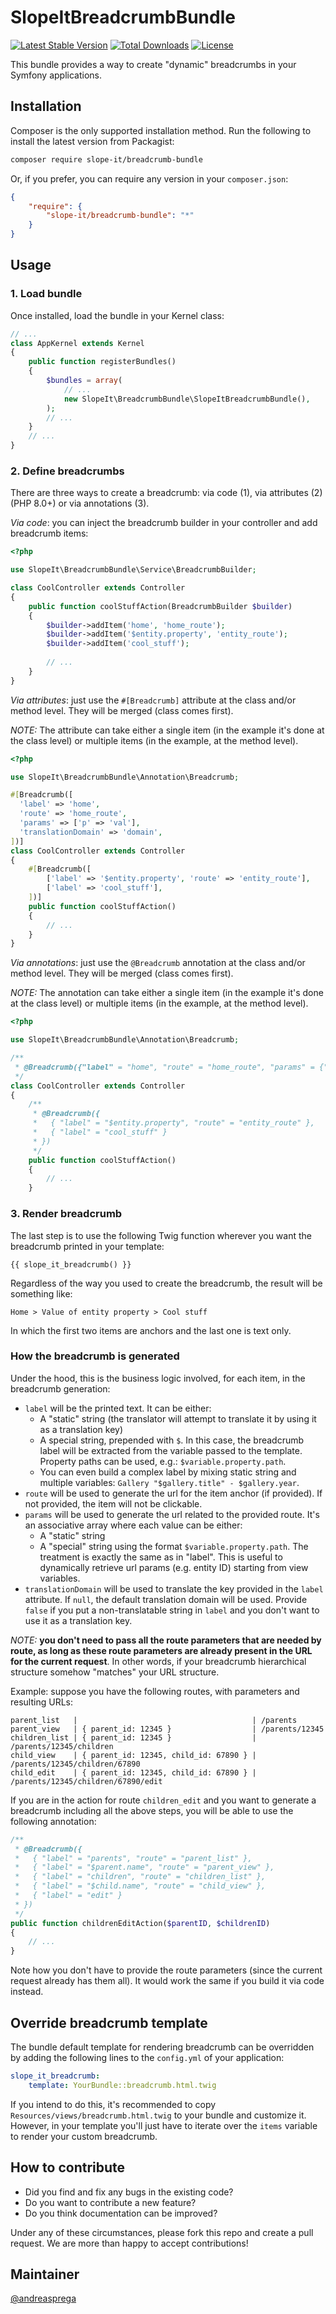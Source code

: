 # SlopeItBreadcrumbBundle

[![Latest Stable Version](https://poser.pugx.org/slope-it/breadcrumb-bundle/v/stable)](https://packagist.org/packages/slope-it/breadcrumb-bundle)
[![Total Downloads](https://poser.pugx.org/slope-it/breadcrumb-bundle/downloads)](https://packagist.org/packages/slope-it/breadcrumb-bundle)
[![License](https://poser.pugx.org/slope-it/breadcrumb-bundle/license)](https://packagist.org/packages/slope-it/breadcrumb-bundle)

This bundle provides a way to create "dynamic" breadcrumbs in your Symfony applications.

## Installation

Composer is the only supported installation method. Run the following to install the latest version from Packagist:

```bash
composer require slope-it/breadcrumb-bundle
```

Or, if you prefer, you can require any version in your `composer.json`:

```json
{
    "require": {
        "slope-it/breadcrumb-bundle": "*"
    }
}
```

## Usage

### 1. Load bundle

Once installed, load the bundle in your Kernel class:

```php
// ...
class AppKernel extends Kernel
{
    public function registerBundles()
    {
        $bundles = array(
            // ...
            new SlopeIt\BreadcrumbBundle\SlopeItBreadcrumbBundle(),
        );
        // ...
    }
    // ...
}
```

### 2. Define breadcrumbs

There are three ways to create a breadcrumb: via code (1), via attributes (2) (PHP 8.0+) or via annotations (3).

*Via code*: you can inject the breadcrumb builder in your controller and add breadcrumb items:

```php
<?php

use SlopeIt\BreadcrumbBundle\Service\BreadcrumbBuilder;

class CoolController extends Controller
{
    public function coolStuffAction(BreadcrumbBuilder $builder)
    {
        $builder->addItem('home', 'home_route');
        $builder->addItem('$entity.property', 'entity_route');
        $builder->addItem('cool_stuff');
    
        // ...
    }
}
```

*Via attributes*: just use the `#[Breadcrumb]` attribute at the class and/or method level. They will be merged (class comes first).

*NOTE:* The attribute can take either a single item (in the example it's done at the class level) or multiple items (in the example, at the method level).

```php
<?php

use SlopeIt\BreadcrumbBundle\Annotation\Breadcrumb;

#[Breadcrumb([
  'label' => 'home',
  'route' => 'home_route',
  'params' => ['p' => 'val'],
  'translationDomain' => 'domain',
])]
class CoolController extends Controller
{
    #[Breadcrumb([
        ['label' => '$entity.property', 'route' => 'entity_route'], 
        ['label' => 'cool_stuff'], 
    ])]
    public function coolStuffAction()
    {
        // ...
    }
}
```

*Via annotations*: just use the `@Breadcrumb` annotation at the class and/or method level. They will be merged (class comes first).

*NOTE:* The annotation can take either a single item (in the example it's done at the class level) or multiple items (in the example, at the method level).

```php
<?php

use SlopeIt\BreadcrumbBundle\Annotation\Breadcrumb;

/**
 * @Breadcrumb({"label" = "home", "route" = "home_route", "params" = {"p" = "val"}, "translationDomain" = "domain" })
 */
class CoolController extends Controller
{
    /**
     * @Breadcrumb({
     *   { "label" = "$entity.property", "route" = "entity_route" },
     *   { "label" = "cool_stuff" }
     * })
     */
    public function coolStuffAction()
    {
        // ...
    }
```

### 3. Render breadcrumb

The last step is to use the following Twig function wherever you want the breadcrumb printed in your template:

```
{{ slope_it_breadcrumb() }}
```

Regardless of the way you used to create the breadcrumb, the result will be something like:

```
Home > Value of entity property > Cool stuff
```

In which the first two items are anchors and the last one is text only.

### How the breadcrumb is generated

Under the hood, this is the business logic involved, for each item, in the breadcrumb generation:
* `label` will be the printed text. It can be either:
  * A "static" string (the translator will attempt to translate it by using it as a translation key)
  * A special string, prepended with `$`. In this case, the breadcrumb label will be extracted from the variable passed to the template. Property paths can be used, e.g.: `$variable.property.path`.
  * You can even build a complex label by mixing static string and multiple variables: `Gallery "$gallery.title" - $gallery.year`.
* `route` will be used to generate the url for the item anchor (if provided). If not provided, the item will not be clickable.
* `params` will be used to generate the url related to the provided route. It's an associative array where each value can be either:
  * A "static" string
  * A "special" string using the format `$variable.property.path`. The treatment is exactly the same as in "label". This is useful to dynamically retrieve url params (e.g. entity ID) starting from view variables.
* `translationDomain` will be used to translate the key provided in the `label` attribute. If `null`, the default translation domain will be used. Provide `false` if you put a non-translatable string in `label` and you don't want to use it as a translation key.

*NOTE:* **you don't need to pass all the route parameters that are needed by route, as long as these route parameters are already present in the URL for the current request**. In other words, if your breadcrumb hierarchical structure somehow "matches" your URL structure.

Example: suppose you have the following routes, with parameters and resulting URLs:

```
parent_list   |                                       | /parents
parent_view   | { parent_id: 12345 }                  | /parents/12345
children_list | { parent_id: 12345 }                  | /parents/12345/children
child_view    | { parent_id: 12345, child_id: 67890 } | /parents/12345/children/67890
child_edit    | { parent_id: 12345, child_id: 67890 } | /parents/12345/children/67890/edit
```

If you are in the action for route `children_edit` and you want to generate a breadcrumb including all the above steps, you will be able to use the following annotation:

```php
/**
 * @Breadcrumb({
 *   { "label" = "parents", "route" = "parent_list" },
 *   { "label" = "$parent.name", "route" = "parent_view" },
 *   { "label" = "children", "route" = "children_list" },
 *   { "label" = "$child.name", "route" = "child_view" },
 *   { "label" = "edit" }
 * })
 */
public function childrenEditAction($parentID, $childrenID)
{
    // ...
}
```

Note how you don't have to provide the route parameters (since the current request already has them all). It would work the same if you build it via code instead.

## Override breadcrumb template

The bundle default template for rendering breadcrumb can be overridden by adding the following lines to the `config.yml` of your application:

```yml
slope_it_breadcrumb:
    template: YourBundle::breadcrumb.html.twig
```

If you intend to do this, it's recommended to copy `Resources/views/breadcrumb.html.twig` to your bundle and customize it.
However, in your template you'll just have to iterate over the `items` variable to render your custom breadcrumb.

## How to contribute

* Did you find and fix any bugs in the existing code?
* Do you want to contribute a new feature?
* Do you think documentation can be improved?

Under any of these circumstances, please fork this repo and create a pull request. We are more than happy to accept contributions!

## Maintainer

[@andreasprega](https://twitter.com/andreasprega)
